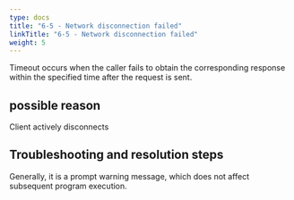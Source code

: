 ```yaml
---
type: docs
title: "6-5 - Network disconnection failed"
linkTitle: "6-5 - Network disconnection failed"
weight: 5
---
```

Timeout occurs when the caller fails to obtain the corresponding response within the specified time after the request is sent.

## possible reason

Client actively disconnects

## Troubleshooting and resolution steps

Generally, it is a prompt warning message, which does not affect subsequent program execution.

<p style="margin-top: 3rem;"> </p>